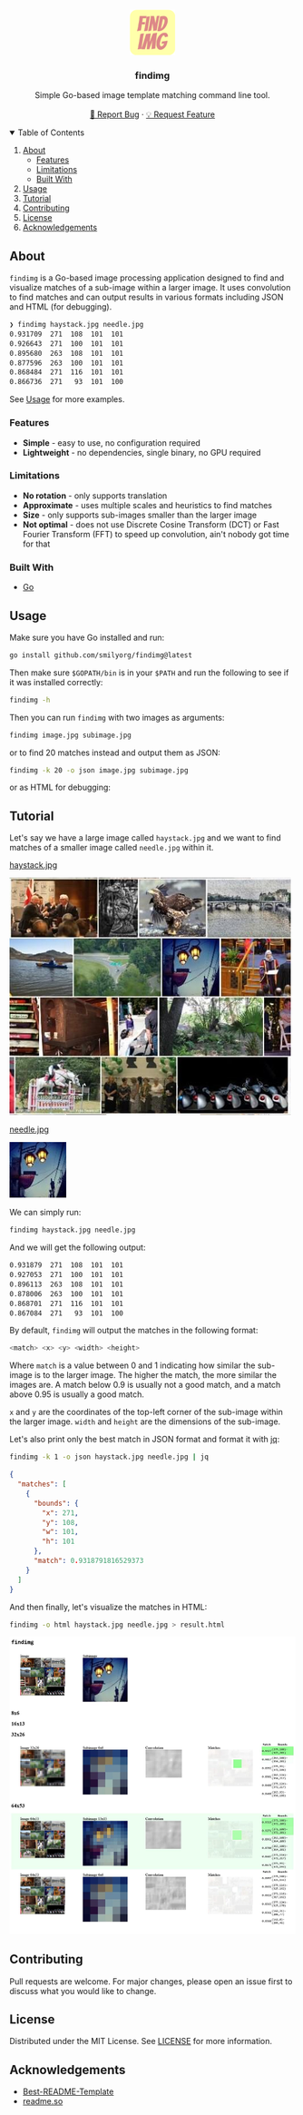 <!-- HEADER -->
<br />
<p align="center">
  <a href="https://github.com/SmilyOrg/findimg">
    <img src="assets/logo.png" alt="Logo" width="80" height="80">
  </a>

  <h3 align="center">findimg</h3>

  <p align="center">
    Simple Go-based image template matching command line tool.
    <br />
    <br />
    <a href="https://github.com/SmilyOrg/findimg/issues">🐛 Report Bug</a>
    ·
    <a href="https://github.com/SmilyOrg/findimg/issues">💡 Request Feature</a>
  </p>
</p>



<!-- TABLE OF CONTENTS -->
<details open="open">
  <summary>Table of Contents</summary>
  <ol>
    <li>
      <a href="#about">About</a>
      <ul>
        <li><a href="#features">Features</a></li>
        <li><a href="#limitations">Limitations</a></li>
        <li><a href="#built-with">Built With</a></li>
      </ul>
    </li>
    <li><a href="#usage">Usage</a></li>
    <li><a href="#tutorial">Tutorial</a></li>
    <li><a href="#contributing">Contributing</a></li>
    <li><a href="#license">License</a></li>
    <li><a href="#acknowledgements">Acknowledgements</a></li>
  </ol>
</details>



## About

`findimg` is a Go-based image processing application designed to find and visualize matches of a sub-image within a larger image. It uses convolution to find matches and can output results in various formats including JSON and HTML (for debugging).

```sh
❯ findimg haystack.jpg needle.jpg 
0.931709  271  108  101  101
0.926643  271  100  101  101
0.895680  263  108  101  101
0.877596  263  100  101  101
0.868484  271  116  101  101
0.866736  271   93  101  100
```

See [Usage](#usage) for more examples.

### Features

* **Simple** - easy to use, no configuration required
* **Lightweight** - no dependencies, single binary, no GPU required

### Limitations

* **No rotation** - only supports translation
* **Approximate** - uses multiple scales and heuristics to find matches
* **Size** - only supports sub-images smaller than the larger image
* **Not optimal** - does not use Discrete Cosine Transform (DCT) or Fast Fourier Transform (FFT) to speed up convolution, ain't nobody got time for that

### Built With

* [Go](https://golang.org/)

## Usage

Make sure you have Go installed and run:

```sh
go install github.com/smilyorg/findimg@latest
```

Then make sure `$GOPATH/bin` is in your `$PATH` and run the following to see
if it was installed correctly:

```sh
findimg -h
```

Then you can run `findimg` with two images as arguments:

```sh
findimg image.jpg subimage.jpg
```

or to find 20 matches instead and output them as JSON:

```sh
findimg -k 20 -o json image.jpg subimage.jpg
```

or as HTML for debugging:

## Tutorial

Let's say we have a large image called `haystack.jpg` and we want to find
matches of a smaller image called `needle.jpg` within it.

[haystack.jpg](assets/haystack.jpg)

[![Haystack](assets/haystack.jpg)](assets/haystack.jpg)

[needle.jpg](assets/needle.jpg)

[![Needle](assets/needle.jpg)](assets/needle.jpg)


We can simply run:

```sh
findimg haystack.jpg needle.jpg
```

And we will get the following output:

```sh
0.931879  271  108  101  101
0.927053  271  100  101  101
0.896113  263  108  101  101
0.878006  263  100  101  101
0.868701  271  116  101  101
0.867084  271   93  101  100
```

By default, `findimg` will output the matches in the following format:

```sh	
<match> <x> <y> <width> <height>
```

Where `match` is a value between 0 and 1 indicating how similar the sub-image
is to the larger image. The higher the match, the more similar the images are.
A match below 0.9 is usually not a good match, and a match above 0.95 is
usually a good match.

`x` and `y` are the coordinates of the top-left corner of the sub-image within
the larger image. `width` and `height` are the dimensions of the sub-image.

Let's also print only the best match in JSON format and format it with [jq]:

```sh
findimg -k 1 -o json haystack.jpg needle.jpg | jq
```

```json
{
  "matches": [
    {
      "bounds": {
        "x": 271,
        "y": 108,
        "w": 101,
        "h": 101
      },
      "match": 0.9318791816529373
    }
  ]
}
```

And then finally, let's visualize the matches in HTML:

```sh
findimg -o html haystack.jpg needle.jpg > result.html
```

[![result](assets/html.jpg)](assets/html.jpg)

## Contributing

Pull requests are welcome. For major changes, please open an issue first to
discuss what you would like to change.

## License

Distributed under the MIT License. See [LICENSE](LICENSE) for more information.

## Acknowledgements
* [Best-README-Template](https://github.com/othneildrew/Best-README-Template)
* [readme.so](https://readme.so/)

[jq]: https://jqlang.github.io/jq/